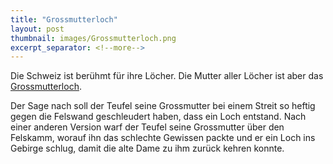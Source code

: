 ```yaml
---
title: "Grossmutterloch"
layout: post
thumbnail: images/Grossmutterloch.png
excerpt_separator: <!--more-->
---
```


Die Schweiz ist berühmt für ihre Löcher. Die Mutter aller Löcher ist aber das [Grossmutterloch](https://s.geo.admin.ch/a11deaa7f4).

Der Sage nach soll der Teufel seine Grossmutter bei einem Streit so heftig gegen die Felswand geschleudert haben, dass ein Loch entstand. Nach einer anderen Version warf der Teufel seine Grossmutter über den Felskamm, worauf ihn das schlechte Gewissen packte und er ein Loch ins Gebirge schlug, damit die alte Dame zu ihm zurück kehren konnte.
<!--more-->